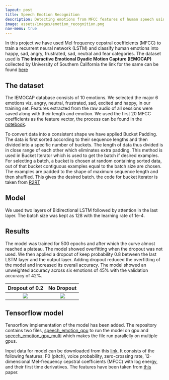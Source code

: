 ```yaml
---
layout: post
title: Speech Emotion Recognition
description: Detecting emotions from MFCC features of human speech using Deep Learning
image: assets/images/emotion_recognition.png
nav-menu: true
---
```


In this project we have used Mel frequency cepstral coefficients (MFCC) to train a recurrent neural network (LSTM) and classify human emotions into happy, sad, angry, frustrated, sad, neutral and fear categories. The dataset used is **The Interactive Emotional Dyadic Motion Capture (IEMOCAP)** collected by University of Southern California
the link for the same can be found [here](http://sail.usc.edu/iemocap/)

## The dataset
The IEMOCAP database consists of 10 emotions. We selected the major 6 emotions viz. angry, neutral, frustrated, sad, excited and happy, in our training set. Features extracted from the raw audio of all sessions were saved along with their length and emotion. We used the first 20 MFCC coefficients as the feature vector, the process can be found in the [notebook](https://github.com/amanbasu/speech-emotion-recognition/blob/master/create_mfcc.ipynb).

To convert data into a consistent shape we have applied Bucket Padding. The data is first sorted according to their sequence lengths and then divided into a specific number of buckets. The length of data thus divided is in close range of each other which eliminates extra padding. This method is used in Bucket Iterator which is used to get the batch if desired examples. For selecting a batch, a bucket is chosen at random containing sorted data, out of that bucket contiguous examples equal to the batch size are chosen. The examples are padded to the shape of maximum sequence length and then shuffled. This gives the desired batch.
the code for bucket iterator is taken from [R2RT](https://r2rt.com/recurrent-neural-networks-in-tensorflow-iii-variable-length-sequences.html)

## Model
We used two layers of Bidirectional LSTM followed by attention in the last layer. The batch size was kept as 128 with the learning rate of 1e-4.

## Results
The model was trained for 500 epochs and after which the curve almost reached a plateau. The model showed overfitting when the dropout was not used. We then applied a dropout of keep probability 0.8 between the last LSTM layer and the output layer. Adding dropout reduced the overfitting of the model and increased its overall accuracy. The model showed an unweighted accuracy across six emotions of 45% with the validation accuracy of 42%.

Dropout of 0.2             |  No Dropout
:-------------------------:|:-------------------------:
<img src="https://github.com/amanbasu/speech-emotion-recognition/blob/master/plot_dropout.png"/>  |  <img src="https://github.com/amanbasu/speech-emotion-recognition/blob/master/plot_no_dropout.png"/>

## Tensorflow model
Tensorflow implementation of the model has been added. The repository contains two files, [speech_emotion_gpu](https://github.com/amanbasu/speech-emotion-recognition/blob/master/speech_emotion_gpu.py) to run the model on gpu and [speech_emotion_gpu_multi](https://github.com/amanbasu/speech-emotion-recognition/blob/master/speech_emotion_gpu_multi.py) which makes the file run parallelly on multiple gpus.

Input data for model can be downloaded from this [link](https://drive.google.com/file/d/1QidPJVsdUnYXj0VAGIrffmDl3pjA6RLl/view?usp=sharing). It consists of the following features: F0 (pitch), voice probability, zero-crossing rate, 12-dimensional Mel-frequency cepstral coefficients (MFCC) with log energy, and their first time derivatives. The features have been taken from [this](https://www.microsoft.com/en-us/research/publication/high-level-feature-representation-using-recurrent-neural-network-for-speech-emotion-recognition/) paper.
